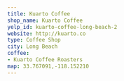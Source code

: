 ```yaml
---
title: Kuarto Coffee
shop_name: Kuarto Coffee
yelp_id: kuarto-coffee-long-beach-2
website: http://kuarto.co
type: Coffee Shop
city: Long Beach
coffee:
- Kuarto Coffee Roasters
map: 33.767091,-118.152210
---
```

